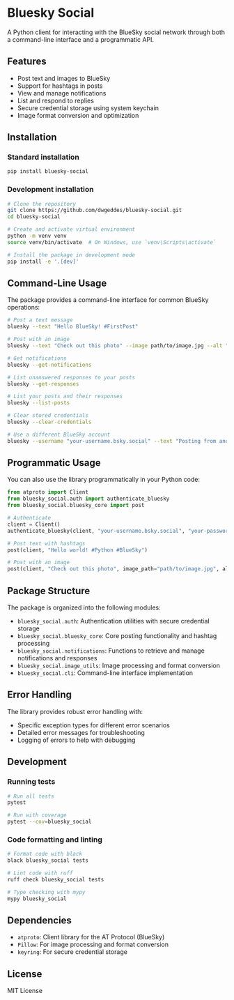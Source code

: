 # Bluesky Social

A Python client for interacting with the BlueSky social network through both a command-line interface and a programmatic API.

## Features

- Post text and images to BlueSky
- Support for hashtags in posts
- View and manage notifications
- List and respond to replies
- Secure credential storage using system keychain
- Image format conversion and optimization

## Installation

### Standard installation

```bash
pip install bluesky-social
```

### Development installation

```bash
# Clone the repository
git clone https://github.com/dwgeddes/bluesky-social.git
cd bluesky-social

# Create and activate virtual environment
python -m venv venv
source venv/bin/activate  # On Windows, use `venv\Scripts\activate`

# Install the package in development mode
pip install -e '.[dev]'
```

## Command-Line Usage

The package provides a command-line interface for common BlueSky operations:

```bash
# Post a text message
bluesky --text "Hello BlueSky! #FirstPost"

# Post with an image
bluesky --text "Check out this photo" --image path/to/image.jpg --alt "Description of image"

# Get notifications
bluesky --get-notifications

# List unanswered responses to your posts
bluesky --get-responses

# List your posts and their responses
bluesky --list-posts

# Clear stored credentials
bluesky --clear-credentials

# Use a different BlueSky account
bluesky --username "your-username.bsky.social" --text "Posting from another account"
```

## Programmatic Usage

You can also use the library programmatically in your Python code:

```python
from atproto import Client
from bluesky_social.auth import authenticate_bluesky
from bluesky_social.bluesky_core import post

# Authenticate
client = Client()
authenticate_bluesky(client, "your-username.bsky.social", "your-password")

# Post text with hashtags
post(client, "Hello world! #Python #BlueSky")

# Post with an image
post(client, "Check out this photo", image_path="path/to/image.jpg", alt_text="Description of image")
```

## Package Structure

The package is organized into the following modules:

- `bluesky_social.auth`: Authentication utilities with secure credential storage
- `bluesky_social.bluesky_core`: Core posting functionality and hashtag processing
- `bluesky_social.notifications`: Functions to retrieve and manage notifications and responses
- `bluesky_social.image_utils`: Image processing and format conversion
- `bluesky_social.cli`: Command-line interface implementation

## Error Handling

The library provides robust error handling with:

- Specific exception types for different error scenarios
- Detailed error messages for troubleshooting
- Logging of errors to help with debugging

## Development

### Running tests

```bash
# Run all tests
pytest

# Run with coverage
pytest --cov=bluesky_social
```

### Code formatting and linting

```bash
# Format code with black
black bluesky_social tests

# Lint code with ruff
ruff check bluesky_social tests

# Type checking with mypy
mypy bluesky_social
```

## Dependencies

- `atproto`: Client library for the AT Protocol (BlueSky)
- `Pillow`: For image processing and format conversion
- `keyring`: For secure credential storage

## License

MIT License
